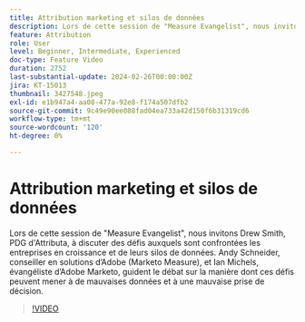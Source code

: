 ```yaml
---
title: Attribution marketing et silos de données
description: Lors de cette session de "Measure Evangelist", nous invitons Drew Smith, PDG d'Attributa, à discuter des défis auxquels sont confrontées les entreprises en croissance et de leurs silos de données. Andy Schneider, conseiller en solutions d’Adobe (Marketo Measure), et Ian Michels, évangéliste d’Adobe Marketo, guident le débat sur la manière dont ces défis peuvent mener à de mauvaises données et à une mauvaise prise de décision.
feature: Attribution
role: User
level: Beginner, Intermediate, Experienced
doc-type: Feature Video
duration: 2752
last-substantial-update: 2024-02-26T00:00:00Z
jira: KT-15013
thumbnail: 3427548.jpeg
exl-id: e1b947a4-aa08-477a-92e8-f174a507dfb2
source-git-commit: 9c49e90ee088fad04ea733a42d150f6b31319cd6
workflow-type: tm+mt
source-wordcount: '120'
ht-degree: 0%

---
```


# Attribution marketing et silos de données

Lors de cette session de &quot;Measure Evangelist&quot;, nous invitons Drew Smith, PDG d&#39;Attributa, à discuter des défis auxquels sont confrontées les entreprises en croissance et de leurs silos de données. Andy Schneider, conseiller en solutions d’Adobe (Marketo Measure), et Ian Michels, évangéliste d’Adobe Marketo, guident le débat sur la manière dont ces défis peuvent mener à de mauvaises données et à une mauvaise prise de décision.

>[!VIDEO](https://video.tv.adobe.com/v/3427548/?learn=on)
